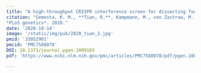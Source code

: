 ```yaml
---
title: "A high-throughput CRISPR interference screen for dissecting functional regulators of GPCR/cAMP signaling."
citation: "Semesta, K. M., **Tian, R.**, Kampmann, M., von Zastrow, M., & Tsvetanova, N. G.
*PLoS genetics*. 2020."
date: '2020-10-14'
image: '/static/img/pub/2020_tian_2.jpg'
pmid: '33052901'
pmcid: 'PMC7588078'
DOI: 10.1371/journal.pgen.1009103
pdf: 'https://www.ncbi.nlm.nih.gov/pmc/articles/PMC7588078/pdf/pgen.1009103.pdf'

---
```

